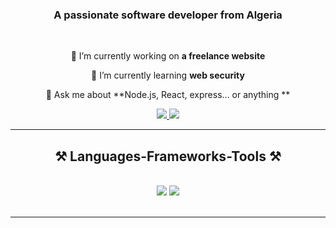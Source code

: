 
<h3 align="center">A passionate software developer from Algeria</h3>

<br/>

<div align="center">
 
 🔭 I’m currently working on **a freelance website**
 
 🌱 I’m currently learning **web security**

💬 Ask me about **Node.js, React, express... or anything **



 </div>
 
<div align="center"> 
  <a href="a_souchi@estin.dz">
    <img src="https://img.shields.io/badge/Gmail-333333?style=for-the-badge&logo=gmail&logoColor=red" />
  </a>
  <a href="https://www.linkedin.com/in/alaa-souchi-7b994725a/" target="_blank">
    <img src="https://img.shields.io/badge/LinkedIn-0077B5?style=for-the-badge&logo=linkedin&logoColor=white" target="_blank" />
  </a>

</div>

 <hr/>
 
<h2 align="center">⚒️ Languages-Frameworks-Tools ⚒️</h2>
<br/>
<div align="center">
    <img src="https://skillicons.dev/icons?i=react,mui,html,css,vscode,github,tailwind,git" />
    <img src="https://skillicons.dev/icons?i=nodejs,python,javascript,typescript,express,firebase,mongodb,c,java,nextjs" /><br>
</div>

<br/>
<hr/>


